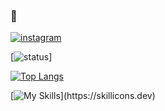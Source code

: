 ###  👋

[![instagram](https://img.shields.io/badge/Instagram-E4405F?style=for-the-badge&logo=instagram&logoColor=white)](https://www.instagram.com/caionunoi/)

<!--
**CaioNunoi/CaioNunoi** is a ✨ _special_ ✨ repository because its `README.md` (this file) appears on your GitHub profile.

Here are some ideas to get you started:

- 🔭 I’m currently working on ...
- 🌱 I’m currently learning ...
- 👯 I’m looking to collaborate on ...
- 🤔 I’m looking for help with ...
- 💬 Ask me about ...
- 📫 How to reach me: ...
- 😄 Pronouns: ...
- ⚡ Fun fact: ...
-->


[![status](https://github-readme-stats.vercel.app/api?username=caionunoi&theme=blue-green)]

[![Top Langs](https://github-readme-stats.vercel.app/api/top-langs/?username=caionunoi&layout=compact)](https://github.com/caionunoi/github-readme-stats)

[![My Skills](https://skillicons.dev/icons?i=js,nodejs,mongodb,bootstrap,html,css,)](https://skillicons.dev)
